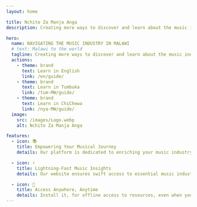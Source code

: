 ```yaml
---
layout: home

title: Nchito Za Manja Anga
description: Creating more ways to discover and learn about the music industry.

hero:
  name: NAVIGATING THE MUSIC INDUSTRY IN MALAWI
  # text: Malawi to the world
  tagline: Creating more ways to discover and learn about the music industry.
  actions:
    - theme: brand
      text: Learn in English
      link: /en/guide/
    - theme: brand
      text: Learn in Tumbuka
      link: /tum-MW/guide/
    - theme: brand
      text: Learn in ChiChewa
      link: /nya-MW/guide/
  image:
    src: /images/Logo.webp
    alt: Nchito Za Manja Anga

features:
  - icon: 📚
    title: Empowering Your Musical Journey
    details: Our platform is dedicated to enriching your music industry knowledge.

  - icon: ⚡
    title: Lightning-Fast Music Insights
    details: Our website ensures swift access to essential music industry knowledge.

  - icon: 📱
    title: Access Anywhere, Anytime
    details: Install it, for offline access to resources, even when you're on the go.
---
```

<!-- <style>

:root {
  --vp-home-hero-image-background-image: linear-gradient(-45deg, violet , blue );
  
  --vp-home-hero-image-filter: blur(40px);
  
}

@media (min-width: 640px) {
  :root {
    --vp-home-hero-image-filter: blur(60px);
  }
}

@media (min-width: 960px) {
  :root {
    --vp-home-hero-image-filter: blur(80px);
  }
}
</style> -->
